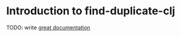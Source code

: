 # Introduction to find-duplicate-clj

TODO: write [great documentation](http://jacobian.org/writing/what-to-write/)
